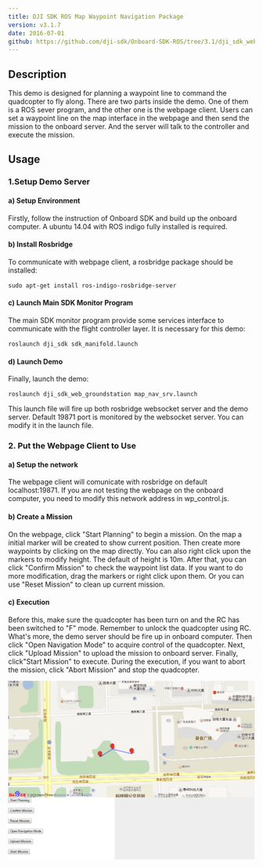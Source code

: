 ```yaml
---
title: DJI SDK ROS Map Waypoint Navigation Package
version: v3.1.7
date: 2016-07-01
github: https://github.com/dji-sdk/Onboard-SDK-ROS/tree/3.1/dji_sdk_web_groundstation
---
```


## Description

This demo is designed for planning a waypoint line to command the quadcopter to fly along.
There are two parts inside the demo. One of them is a ROS sever program, and the other one is the webpage client. Users can set a waypoint line on the map interface in the webpage and then send the mission to the onboard server. And the server will talk to the controller and execute the mission.

## Usage

### 1.Setup Demo Server

#### a) Setup Environment

Firstly, follow the instruction of Onboard SDK and build up the onboard computer. A ubuntu 14.04 with ROS indigo fully installed is required.

#### b) Install Rosbridge

To communicate with webpage client, a rosbridge package should be installed:

```
sudo apt-get install ros-indigo-rosbridge-server
```

#### c) Launch Main SDK Monitor Program

The main SDK monitor program provide some services interface to communicate with the flight controller layer. It is necessary for this demo:
```
roslaunch dji_sdk sdk_manifold.launch
```

#### d) Launch Demo

Finally, launch the demo:
```
roslaunch dji_sdk_web_groundstation map_nav_srv.launch
```
This launch file will fire up both rosbridge websocket server and the demo server. Default 19871 port is monitored by the websocket server. You can modify it in the launch file.

### 2. Put the Webpage Client to Use

#### a) Setup the network

The webpage client will comunicate with rosbridge on default localhost:19871. If you are not testing the webpage on the onboard computer, you need to modify this network address in wp_control.js.

#### b) Create a Mission

On the webpage, click "Start Planning" to begin a mission. On the map a initial marker will be created to show current position.
Then create more waypoints by clicking on the map directly. You can also right click upon the markers to modify height. The default of height is 10m.
After that, you can click "Confirm Mission" to check the waypoint list data. If you want to do more modification, drag the markers or right click upon them. Or you can use "Reset Mission" to clean up current mission.

#### c) Execution

Before this, make sure the quadcopter has been turn on and the RC has been switched to "F" mode. Remember to unlock the quadcopter using RC. What's more, the demo server should be fire up in onboard computer.
Then click "Open Navigation Mode" to acquire control of the quadcopter.
Next, click "Upload Mission" to upload the mission to onboard server.
Finally, click"Start Mission" to execute.
During the execution, if you want to abort the mission, click "Abort Mission" and stop the quadcopter.

![WebpageClient](../../../images/ROS/webpage_client.png)
